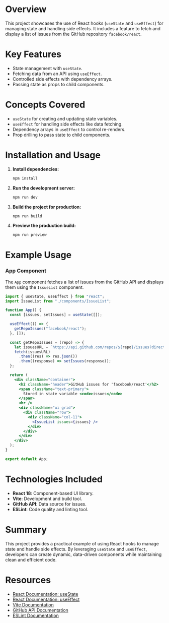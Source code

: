 # Overview

This project showcases the use of React hooks (`useState` and `useEffect`) for managing state and handling side effects. It includes a feature to fetch and display a list of issues from the GitHub repository `facebook/react`.

# Key Features

- State management with `useState`.
- Fetching data from an API using `useEffect`.
- Controlled side effects with dependency arrays.
- Passing state as props to child components.

# Concepts Covered

- `useState` for creating and updating state variables.
- `useEffect` for handling side effects like data fetching.
- Dependency arrays in `useEffect` to control re-renders.
- Prop drilling to pass state to child components.

# Installation and Usage

1. **Install dependencies:**

   ```bash
   npm install
   ```

2. **Run the development server:**

   ```bash
   npm run dev
   ```

3. **Build the project for production:**

   ```bash
   npm run build
   ```

4. **Preview the production build:**
   ```bash
   npm run preview
   ```

# Example Usage

### App Component

The `App` component fetches a list of issues from the GitHub API and displays them using the `IssueList` component.

```jsx
import { useState, useEffect } from "react";
import IssueList from "./components/IssueList";

function App() {
  const [issues, setIssues] = useState([]);

  useEffect(() => {
    getRepoIssues("facebook/react");
  }, []);

  const getRepoIssues = (repo) => {
    let issuesURL = `https://api.github.com/repos/${repo}/issues?direction=asc`;
    fetch(issuesURL)
      .then((res) => res.json())
      .then((response) => setIssues(response));
  };

  return (
    <div className="container">
      <h2 className="header">GitHub issues for 'facebook/react'</h2>
      <span className="text-primary">
        Stored in state variable <code>issues</code>
      </span>
      <hr />
      <div className="ui grid">
        <div className="row">
          <div className="col-11">
            <IssueList issues={issues} />
          </div>
        </div>
      </div>
    </div>
  );
}

export default App;
```

# Technologies Included

- **React 18**: Component-based UI library.
- **Vite**: Development and build tool.
- **GitHub API**: Data source for issues.
- **ESLint**: Code quality and linting tool.

# Summary

This project provides a practical example of using React hooks to manage state and handle side effects. By leveraging `useState` and `useEffect`, developers can create dynamic, data-driven components while maintaining clean and efficient code.

# Resources

- [React Documentation: useState](https://reactjs.org/docs/hooks-reference.html#usestate)
- [React Documentation: useEffect](https://reactjs.org/docs/hooks-reference.html#useeffect)
- [Vite Documentation](https://vitejs.dev/guide/)
- [GitHub API Documentation](https://docs.github.com/en/rest)
- [ESLint Documentation](https://eslint.org/)
